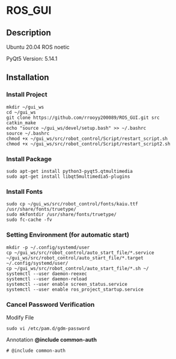 # ROS_GUI

## Description

Ubuntu 20.04 ROS noetic

PyQt5 Version: 5.14.1

## Installation

### Install Project
```
mkdir ~/gui_ws
cd ~/gui_ws
git clone https://github.com/rrooyy200089/ROS_GUI.git src
catkin_make
echo "source ~/gui_ws/devel/setup.bash" >> ~/.bashrc
source ~/.bashrc
chmod +x ~/gui_ws/src/robot_control/Script/restart_script.sh
chmod +x ~/gui_ws/src/robot_control/Script/restart_script2.sh
```

### Install Package
```
sudo apt-get install python3-pyqt5.qtmultimedia
sudo apt-get install libqt5multimedia5-plugins
```

### Install Fonts
```
sudo cp ~/gui_ws/src/robot_control/fonts/kaiu.ttf /usr/share/fonts/truetype/
sudo mkfontdir /usr/share/fonts/truetype/
sudo fc-cache -fv
```

### Setting Environment (for automatic start)
```
mkdir -p ~/.config/systemd/user
cp ~/gui_ws/src/robot_control/auto_start_file/*.service ~/gui_ws/src/robot_control/auto_start_file/*.target ~/.config/systemd/user/
cp ~/gui_ws/src/robot_control/auto_start_file/*.sh ~/
systemctl --user daemon-reexec
systemctl --user daemon-reload
systemctl --user enable screen_status.service
systemctl --user enable ros_project_startup.service
```

### Cancel Password Verification
Modify File
```
sudo vi /etc/pam.d/gdm-password
```
Annotation **@include common-auth**
```
# @include common-auth
```
